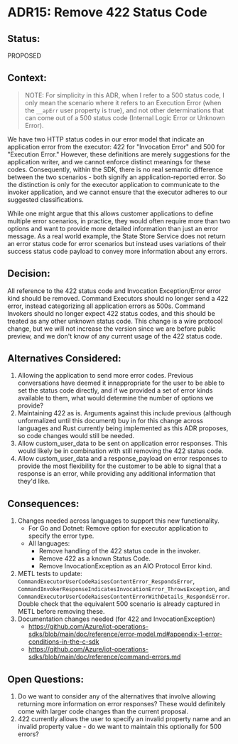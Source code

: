 # ADR15: Remove 422 Status Code

## Status: 

PROPOSED

## Context: 

> NOTE: For simplicity in this ADR, when I refer to a 500 status code, I only mean the scenario where it refers to an Execution Error (when the `__apErr` user property is true), and not other determinations that can come out of a 500 status code (Internal Logic Error or Unknown Error).

We have two HTTP status codes in our error model that indicate an application error from the executor: 422 for "Invocation Error" and 500 for "Execution Error." However, these definitions are merely suggestions for the application writer, and we cannot enforce distinct meanings for these codes. Consequently, within the SDK, there is no real semantic difference between the two scenarios - both signify an application-reported error. So the distinction is only for the executor application to communicate to the invoker application, and we cannot ensure that the executor adheres to our suggested classifications.

While one might argue that this allows customer applications to define multiple error scenarios, in practice, they would often require more than two options and want to provide more detailed information than just an error message. As a real world example, the State Store Service does not return an error status code for error scenarios but instead uses variations of their success status code payload to convey more information about any errors.

## Decision: 

All reference to the 422 status code and Invocation Exception/Error error kind should be removed. Command Executors should no longer send a 422 error, instead categorizing all application errors as 500s. Command Invokers should no longer expect 422 status codes, and this should be treated as any other unknown status code. This change is a wire protocol change, but we will not increase the version since we are before public preview, and we don't know of any current usage of the 422 status code.

## Alternatives Considered:

1. Allowing the application to send more error codes. Previous conversations have deemed it innappropriate for the user to be able to set the status code directly, and if we provided a set of error kinds available to them, what would determine the number of options we provide?
1. Maintaining 422 as is. Arguments against this include previous (although unformalized until this document) buy in for this change across languages and Rust currently being implemented as this ADR proposes, so code changes would still be needed.
1. Allow custom_user_data to be sent on application error responses. This would likely be in combination with still removing the 422 status code.
1. Allow custom_user_data and a response_payload on error responses to provide the most flexibility for the customer to be able to signal that a response is an error, while providing any additional information that they'd like.

## Consequences:

1. Changes needed across languages to support this new functionality.
    - For Go and Dotnet: Remove option for executor application to specify the error type.
    - All languages:
      - Remove handling of the 422 status code in the invoker.
      - Remove 422 as a known Status Code.
      - Remove InvocationException as an AIO Protocol Error kind.
1. METL tests to update: `CommandExecutorUserCodeRaisesContentError_RespondsError`, `CommandInvokerResponseIndicatesInvocationError_ThrowsException`, and `CommandExecutorUserCodeRaisesContentErrorWithDetails_RespondsError`. Double check that the equivalent 500 scenario is already captured in METL before removing these.
1. Documentation changes needed (for 422 and InvocationException)
    - https://github.com/Azure/iot-operations-sdks/blob/main/doc/reference/error-model.md#appendix-1-error-conditions-in-the-c-sdk
    - https://github.com/Azure/iot-operations-sdks/blob/main/doc/reference/command-errors.md


## Open Questions:

1. Do we want to consider any of the alternatives that involve allowing returning more information on error responses? These would definitely come with larger code changes than the current proposal.
1. 422 currently allows the user to specify an invalid property name and an invalid property value - do we want to maintain this optionally for 500 errors?

